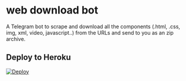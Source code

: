 # web download bot

A Telegram bot to scrape and download all the components (.html, .css, img, xml, video, javascript..) from the URLs and send to you as an zip archive.


## Deploy to Heroku

[![Deploy](https://www.herokucdn.com/deploy/button.svg)](https://heroku.com/deploy?template=https://github.com/Absiddiq3/WebDownloaderBot)
